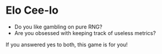 # Elo Cee-lo

- Do you like gambling on pure RNG?
- Are you obsessed with keeping track of useless metrics?

If you answered yes to both, this game is for you!

